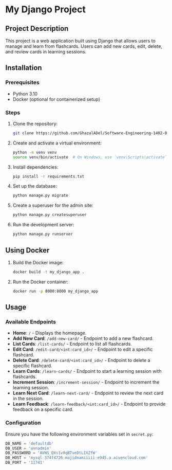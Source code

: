 # My Django Project

## Project Description
This project is a web application built using Django that allows users to manage and learn from flashcards. Users can add new cards, edit, delete, and review cards in learning sessions.

## Installation

### Prerequisites
- Python 3.10
- Docker (optional for containerized setup)

### Steps
1. Clone the repository:
    ```sh
    git clone https://github.com/GhazalADel/Software-Engineering-1402-02
    ```

2. Create and activate a virtual environment:
    ```sh
    python -m venv venv
    source venv/bin/activate  # On Windows, use `venv\Scripts\activate`
    ```

3. Install dependencies:
    ```sh
    pip install -r requirements.txt
    ```

4. Set up the database:
    ```sh
    python manage.py migrate
    ```

5. Create a superuser for the admin site:
    ```sh
    python manage.py createsuperuser
    ```

6. Run the development server:
    ```sh
    python manage.py runserver
    ```

## Using Docker

1. Build the Docker image:
    ```sh
    docker build -t my_django_app .
    ```

2. Run the Docker container:
    ```sh
    docker run -p 8000:8000 my_django_app
    ```

## Usage

### Available Endpoints
- **Home**: `/` - Displays the homepage.
- **Add New Card**: `/add-new-card/` - Endpoint to add a new flashcard.
- **List Cards**: `/list-cards/` - Endpoint to list all flashcards.
- **Edit Card**: `/edit-card/<int:card_id>/` - Endpoint to edit a specific flashcard.
- **Delete Card**: `/delete-card/<int:card_id>/` - Endpoint to delete a specific flashcard.
- **Learn Cards**: `/learn-cards/` - Endpoint to start a learning session with flashcards.
- **Increment Session**: `/increment-session/` - Endpoint to increment the learning session.
- **Learn Next Card**: `/learn-next-card/` - Endpoint to review the next card in the session.
- **Learn Feedback**: `/learn-feedback/<int:card_id>/` - Endpoint to provide feedback on a specific card.

### Configuration
Ensure you have the following environment variables set in `secret.py`:

```python
DB_NAME = 'defaultdb'
DB_USER = 'avnadmin'
DB_PASSWORD = 'AVNS_QXs1v9qBTveDtLIXZfW'
DB_HOST = 'mysql-374f4726-majidnamiiiii-e945.a.aivencloud.com'
DB_PORT = '11741'
